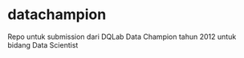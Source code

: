 # datachampion

Repo untuk submission dari DQLab Data Champion tahun 2012 untuk bidang Data Scientist
